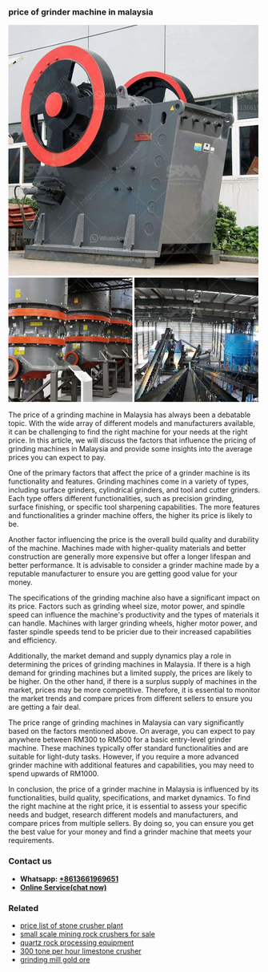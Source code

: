 <h3>price of grinder machine in malaysia</h3><img src='1706773507.jpg' alt=''><p>The price of a grinding machine in Malaysia has always been a debatable topic. With the wide array of different models and manufacturers available, it can be challenging to find the right machine for your needs at the right price. In this article, we will discuss the factors that influence the pricing of grinding machines in Malaysia and provide some insights into the average prices you can expect to pay.</p><p>One of the primary factors that affect the price of a grinder machine is its functionality and features. Grinding machines come in a variety of types, including surface grinders, cylindrical grinders, and tool and cutter grinders. Each type offers different functionalities, such as precision grinding, surface finishing, or specific tool sharpening capabilities. The more features and functionalities a grinder machine offers, the higher its price is likely to be.</p><p>Another factor influencing the price is the overall build quality and durability of the machine. Machines made with higher-quality materials and better construction are generally more expensive but offer a longer lifespan and better performance. It is advisable to consider a grinder machine made by a reputable manufacturer to ensure you are getting good value for your money.</p><p>The specifications of the grinding machine also have a significant impact on its price. Factors such as grinding wheel size, motor power, and spindle speed can influence the machine's productivity and the types of materials it can handle. Machines with larger grinding wheels, higher motor power, and faster spindle speeds tend to be pricier due to their increased capabilities and efficiency.</p><p>Additionally, the market demand and supply dynamics play a role in determining the prices of grinding machines in Malaysia. If there is a high demand for grinding machines but a limited supply, the prices are likely to be higher. On the other hand, if there is a surplus supply of machines in the market, prices may be more competitive. Therefore, it is essential to monitor the market trends and compare prices from different sellers to ensure you are getting a fair deal.</p><p>The price range of grinding machines in Malaysia can vary significantly based on the factors mentioned above. On average, you can expect to pay anywhere between RM300 to RM500 for a basic entry-level grinder machine. These machines typically offer standard functionalities and are suitable for light-duty tasks. However, if you require a more advanced grinder machine with additional features and capabilities, you may need to spend upwards of RM1000.</p><p>In conclusion, the price of a grinder machine in Malaysia is influenced by its functionalities, build quality, specifications, and market dynamics. To find the right machine at the right price, it is essential to assess your specific needs and budget, research different models and manufacturers, and compare prices from multiple sellers. By doing so, you can ensure you get the best value for your money and find a grinder machine that meets your requirements.</p><h3>Contact us</h3><ul><li><strong>Whatsapp:&nbsp;<a href="https://wa.me/8613661969651">+8613661969651</a></strong></li><li><a href="https://swt.shibang-china.com/?git&amp;zhl&amp;price of grinder machine in malaysia"><strong>Online Service(chat now)</strong></a></li></ul><h3>Related</h3><ul><li><a href='price list of stone crusher plant.md'>price list of stone crusher plant</a></li><li><a href='small scale mining rock crushers for sale.md'>small scale mining rock crushers for sale</a></li><li><a href='quartz rock processing equipment.md'>quartz rock processing equipment</a></li><li><a href='300 tone per hour limestone crusher.md'>300 tone per hour limestone crusher</a></li><li><a href='grinding mill gold ore.md'>grinding mill gold ore</a></li></ul>
